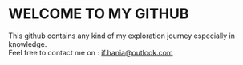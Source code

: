 # WELCOME TO MY GITHUB
This github contains any kind of my exploration journey especially in knowledge.
<br>
Feel free to contact me on : if.hania@outlook.com
